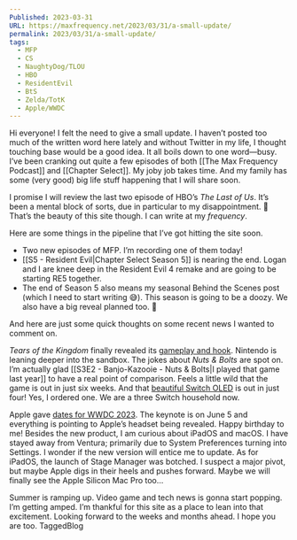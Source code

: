 ```yaml
---
Published: 2023-03-31
URL: https://maxfrequency.net/2023/03/31/a-small-update/
permalink: 2023/03/31/a-small-update/
tags:
  - MFP
  - CS
  - NaughtyDog/TLOU
  - HBO
  - ResidentEvil
  - BtS
  - Zelda/TotK
  - Apple/WWDC
---
```

Hi everyone! I felt the need to give a small update. I haven’t posted too much of the written word here lately and without Twitter in my life, I thought touching base would be a good idea. It all boils down to one word—busy. I’ve been cranking out quite a few episodes of both [[The Max Frequency Podcast]] and [[Chapter Select]]. My joby job takes time. And my family has some (very good) big life stuff happening that I will share soon.

I promise I will review the last two episode of HBO’s *The Last of Us*. It’s been a mental block of sorts, due in particular to my disappointment. 😬 That’s the beauty of this site though. I can write at my *frequency*.

Here are some things in the pipeline that I’ve got hitting the site soon.

- Two new episodes of MFP. I’m recording one of them today!
- [[S5 - Resident Evil|Chapter Select Season 5]] is nearing the end. Logan and I are knee deep in the Resident Evil 4 remake and are going to be starting RE5 together.
- The end of Season 5 also means my seasonal Behind the Scenes post (which I need to start writing 😅). This season is going to be a doozy. We also have a big reveal planned too. 👀

And here are just some quick thoughts on some recent news I wanted to comment on.

*Tears of the Kingdom* finally revealed its [gameplay and hook](https://youtu.be/a6qna-ZCbxA). Nintendo is leaning deeper into the sandbox. The jokes about *Nuts & Bolts* are spot on. I’m actually glad [[S3E2 - Banjo-Kazooie - Nuts & Bolts|I played that game last year]] to have a real point of comparison. Feels a little wild that the game is out in just six weeks. And that [beautiful Switch OLED](https://youtu.be/O1NqcD_QAuw) is out in just four! Yes, I ordered one. We are a three Switch household now.

Apple gave [dates for WWDC 2023](https://developer.apple.com/wwdc23/). The keynote is on June 5 and everything is pointing to Apple’s headset being revealed. Happy birthday to me! Besides the new product, I am curious about iPadOS and macOS. I have stayed away from Ventura; primarily due to System Preferences turning into Settings. I wonder if the new version will entice me to update. As for iPadOS, the launch of Stage Manager was botched. I suspect a major pivot, but maybe Apple digs in their heels and pushes forward. Maybe we will finally see the Apple Silicon Mac Pro too…

Summer is ramping up. Video game and tech news is gonna start popping. I’m getting amped. I’m thankful for this site as a place to lean into that excitement. Looking forward to the weeks and months ahead. I hope you are too.
TaggedBlog
